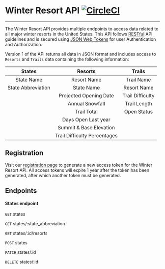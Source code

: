# Winter Resort API [![CircleCI](https://circleci.com/gh/dstock48/byo-backend.svg?style=svg)](https://circleci.com/gh/dstock48/byo-backend)
---
The Winter Resort API provides multiple endpoints to access data related to all major winter resorts in the United States. This API follows [RESTful](https://en.wikipedia.org/wiki/Representational_state_transfer) API guidelines and is secured using [JSON Web Tokens](https://jwt.io/) for user Authentication and Authorization.

Version 1 of the API returns all data in JSON format and includes access to `Resorts` and `Trails` data containing the following information:

| States               | Resorts                      | Trails           |
| :------------------: | :--------------------------: | :--------------: |
| State Name           | Resort Name                  | Trail Name       |
| State Abbreviation   | State Name                   | Resort Name      |
|                      | Projected Opening Date       | Trail Difficulty |
|                      | Annual Snowfall              | Trail Length     |
|                      | Trail Total                  | Open Status      |
|                      | Days Open Last year          |                  |
|                      | Summit & Base Elevation      |                  |
|                      | Trail Difficulty Percentages |                  |

## Registration
Visit our [registration page](https://winter-resort-api.herokuapp.com/) to generate a new access token for the Winter Resort API. All access tokens will expire 1 year after the token has been generated, after which another token must be generated.

## Endpoints

#### States endpoint

`GET` states

`GET` states/:state_abbreviation

`GET` states/:id/resorts

`POST` states

`PATCH` states/:id

`DELETE` states/:id
